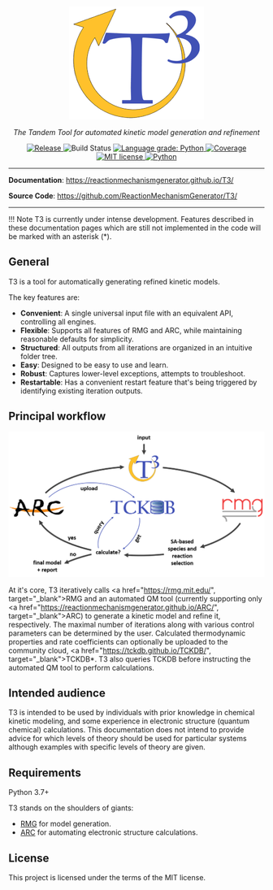 <p align="center">
  <a href="https://reactionmechanismgenerator.github.io/T3/">
  <img src="T3_logo_small.gif" alt="T3"></a>
</p>
<p align="center">
    <em>The Tandem Tool for automated kinetic model generation and refinement</em>
</p>
<p align="center">
<a href="https://github.com/ReactionMechanismGenerator/T3/releases" target="_blank">
    <img src="https://img.shields.io/badge/version-0.1.0-blue.svg" alt="Release">
</a>
<img src="https://github.com/ReactionMechanismGenerator/T3/actions/workflows/cont_int.yml/badge.svg" alt="Build Status">
<a href="https://lgtm.com/projects/g/ReactionMechanismGenerator/T3/context:python" target="_blank">
    <img src="https://img.shields.io/lgtm/grade/python/g/ReactionMechanismGenerator/T3.svg?logo=lgtm&logoWidth=18" alt="Language grade: Python">
</a>
<a href="https://codecov.io/gh/ReactionMechanismGenerator/T3" target="_blank">
    <img src="https://codecov.io/gh/ReactionMechanismGenerator/T3/branch/main/graph/badge.svg" alt="Coverage">
</a>
<a href="http://opensource.org/licenses/MIT" target="_blank">
    <img src="http://img.shields.io/badge/license-MIT-brightgreen.svg" alt="MIT license">
</a>
<a href="https://www.python.org/" target="_blank">
    <img src="https://img.shields.io/badge/Python-3.7+-blue.svg" alt="Python">
</a>
</p>

---

**Documentation**: <a href="https://reactionmechanismgenerator.github.io/T3/" target="_blank">
https://reactionmechanismgenerator.github.io/T3/</a>

**Source Code**: <a href="https://github.com/ReactionMechanismGenerator/T3" target="_blank">
https://github.com/ReactionMechanismGenerator/T3/</a>

---


!!! Note
    T3 is currently under intense development.
    Features described in these documentation pages
    which are still not implemented in the code will
    be marked with an asterisk (*).


## General

T3 is a tool for automatically generating refined kinetic models.

The key features are:

* **Convenient**: A single universal input file with an equivalent API,
  controlling all engines.
* **Flexible**: Supports all features of RMG and ARC, while maintaining
  reasonable defaults for simplicity.
* **Structured**: All outputs from all iterations are organized in an
  intuitive folder tree.
* **Easy**: Designed to be easy to use and learn.
* **Robust**: Captures lower-level exceptions, attempts to troubleshoot.
* **Restartable**: Has a convenient restart feature that's being triggered
  by identifying existing iteration outputs. 


## Principal workflow

<p align="center">
  <img src="T3-circle.gif" alt="T3 scheme">
</p>

At it's core, T3 iteratively calls
<a href="https://rmg.mit.edu/", target="_blank">RMG</a>
and an automated QM tool
(currently supporting only
<a href="https://reactionmechanismgenerator.github.io/ARC/", target="_blank">ARC</a>)
to generate a kinetic model and refine it, respectively.
The maximal number of iterations along with various control parameters
can be determined by the user.
Calculated thermodynamic properties and rate coefficients can optionally
be uploaded to the community cloud,
<a href="https://tckdb.github.io/TCKDB/", target="_blank">TCKDB</a>*.
T3 also queries TCKDB before instructing the automated QM tool to perform calculations.


## Intended audience

T3 is intended to be used by individuals with prior knowledge in chemical kinetic modeling,
and some experience in electronic structure (quantum chemical) calculations.
This documentation does not intend to provide advice for which levels of theory
should be used for particular systems although examples with specific levels of theory
are given.


## Requirements

Python 3.7+

T3 stands on the shoulders of giants:

* <a href="https://rmg.mit.edu/" class="external-link" target="_blank">RMG</a> for model generation.
* <a href="https://reactionmechanismgenerator.github.io/ARC/" class="external-link" target="_blank">ARC</a>
for automating electronic structure calculations.


## License

This project is licensed under the terms of the MIT license.
